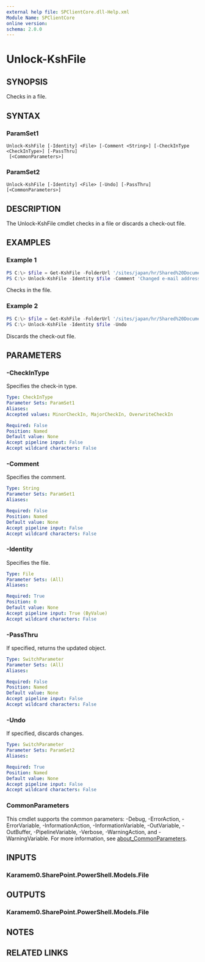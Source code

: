 ```yaml
---
external help file: SPClientCore.dll-Help.xml
Module Name: SPClientCore
online version:
schema: 2.0.0
---
```


# Unlock-KshFile

## SYNOPSIS
Checks in a file.

## SYNTAX

### ParamSet1
```
Unlock-KshFile [-Identity] <File> [-Comment <String>] [-CheckInType <CheckInType>] [-PassThru]
 [<CommonParameters>]
```

### ParamSet2
```
Unlock-KshFile [-Identity] <File> [-Undo] [-PassThru] [<CommonParameters>]
```

## DESCRIPTION
The Unlock-KshFile cmdlet checks in a file or discards a check-out file.

## EXAMPLES

### Example 1
```powershell
PS C:\> $file = Get-KshFile -FolderUrl '/sites/japan/hr/Shared%20Documents/README.txt'
PS C:\> Unlock-KshFile -Identity $file -Comment 'Changed e-mail address'
```

Checks in the file.

### Example 2
```powershell
PS C:\> $file = Get-KshFile -FolderUrl '/sites/japan/hr/Shared%20Documents/README.txt'
PS C:\> Unlock-KshFile -Identity $file -Undo
```

Discards the check-out file.

## PARAMETERS

### -CheckInType
Specifies the check-in type.

```yaml
Type: CheckInType
Parameter Sets: ParamSet1
Aliases:
Accepted values: MinorCheckIn, MajorCheckIn, OverwriteCheckIn

Required: False
Position: Named
Default value: None
Accept pipeline input: False
Accept wildcard characters: False
```

### -Comment
Specifies the comment.

```yaml
Type: String
Parameter Sets: ParamSet1
Aliases:

Required: False
Position: Named
Default value: None
Accept pipeline input: False
Accept wildcard characters: False
```

### -Identity
Specifies the file.

```yaml
Type: File
Parameter Sets: (All)
Aliases:

Required: True
Position: 0
Default value: None
Accept pipeline input: True (ByValue)
Accept wildcard characters: False
```

### -PassThru
If specified, returns the updated object.

```yaml
Type: SwitchParameter
Parameter Sets: (All)
Aliases:

Required: False
Position: Named
Default value: None
Accept pipeline input: False
Accept wildcard characters: False
```

### -Undo
If specified, discards changes.

```yaml
Type: SwitchParameter
Parameter Sets: ParamSet2
Aliases:

Required: True
Position: Named
Default value: None
Accept pipeline input: False
Accept wildcard characters: False
```

### CommonParameters
This cmdlet supports the common parameters: -Debug, -ErrorAction, -ErrorVariable, -InformationAction, -InformationVariable, -OutVariable, -OutBuffer, -PipelineVariable, -Verbose, -WarningAction, and -WarningVariable. For more information, see [about_CommonParameters](http://go.microsoft.com/fwlink/?LinkID=113216).

## INPUTS

### Karamem0.SharePoint.PowerShell.Models.File

## OUTPUTS

### Karamem0.SharePoint.PowerShell.Models.File

## NOTES

## RELATED LINKS
